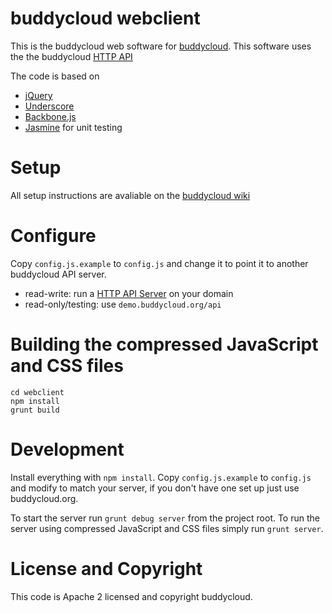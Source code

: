 buddycloud webclient
====================

This is the buddycloud web software for [buddycloud](http://buddycloud.com/).
This software uses the the buddycloud [HTTP API](https://github.com/buddycloud/buddycloud-http-api)

The code is based on 
* [jQuery](http://jquery.com/)
* [Underscore](http://underscorejs.org/) 
* [Backbone.js](http://backbonejs.org/)
* [Jasmine](http://pivotal.github.com/jasmine/) for unit testing

Setup
=====

All setup instructions are avaliable on the [buddycloud wiki](https://buddycloud.org/wiki/Install#buddycloud_webclient_setup)

Configure
==========
Copy `config.js.example` to `config.js` and change it to point it to another buddycloud API server.
* read-write: run a [HTTP API Server](https://github.com/buddycloud/buddycloud-http-api) on your domain
* read-only/testing: use `demo.buddycloud.org/api`


Building the compressed JavaScript and CSS files
================================================

```
cd webclient
npm install
grunt build
```

Development
===========
Install everything with `npm install`. Copy `config.js.example` to `config.js` and modify to match your server, if you don't have one set up just use buddycloud.org. 

To start the server run `grunt debug server` from the project root.
To run the server using compressed JavaScript and CSS files simply run `grunt server`.

License and Copyright
=====================
This code is Apache 2 licensed and copyright buddycloud.
